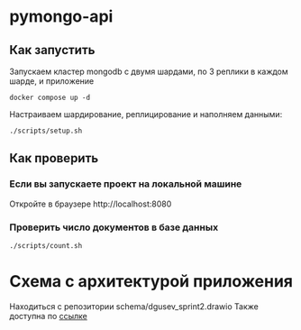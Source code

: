 # pymongo-api

## Как запустить

Запускаем кластер mongodb с двумя шардами, по 3 реплики в каждом шарде, и приложение

```shell
docker compose up -d
```

Настраиваем шардирование, реплицирование и наполняем данными:

```shell
./scripts/setup.sh
```

## Как проверить

### Если вы запускаете проект на локальной машине

Откройте в браузере http://localhost:8080

### Проверить число документов в базе данных

```shell
./scripts/count.sh
```
# Схема с архитектурой приложения
Находиться с репозитории schema/dgusev_sprint2.drawio
Также доступна по [ссылке](https://drive.google.com/file/d/1C1QJjJnjuSykIG2b3vg_pnpRjEwmk6h6/view?usp=sharing)
